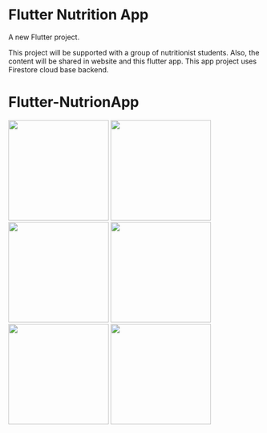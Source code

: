 # Flutter Nutrition App

A new Flutter project.




This project will be supported with a group of nutritionist students. Also, the content will be shared in website and this flutter app. This app project uses Firestore cloud base backend.

# Flutter-NutrionApp




<img src="https://github.com/stelselim/Flutter-NutrionApp/blob/master/Simulator%20Screen%20Shot%20-%20iPhone%20X%20-%202019-12-11%20at%2013.19.26.png" width=200>

<img src="https://github.com/stelselim/Flutter-NutrionApp/blob/master/Simulator%20Screen%20Shot%20-%20iPhone%20X%20-%202019-12-11%20at%2013.19.28.png" width=200>

<img src="https://github.com/stelselim/Flutter-NutrionApp/blob/master/Simulator%20Screen%20Shot%20-%20iPhone%20X%20-%202019-12-11%20at%2013.19.30.png" width=200>

<img src="https://github.com/stelselim/Flutter-NutrionApp/blob/master/Simulator%20Screen%20Shot%20-%20iPhone%20X%20-%202019-12-11%20at%2013.19.34.png" width=200>

<img src="https://github.com/stelselim/Flutter-NutrionApp/blob/master/Simulator%20Screen%20Shot%20-%20iPhone%20X%20-%202019-12-11%20at%2013.19.36.png" width=200>
<img src="https://github.com/stelselim/Flutter-NutrionApp/blob/master/Simulator%20Screen%20Shot%20-%20iPhone%20X%20-%202019-12-11%20at%2013.19.45.png" width=200>
